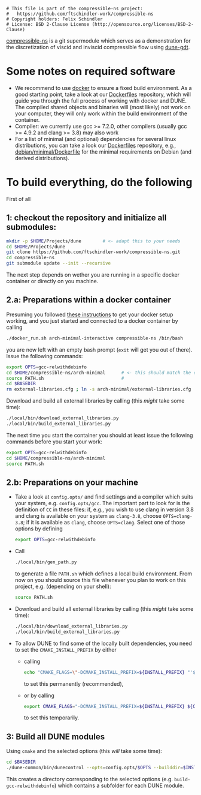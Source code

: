 ```
# This file is part of the compressible-ns project:
#   https://github.com/ftschindler-work/compressible-ns
# Copyright holders: Felix Schindler
# License: BSD 2-Clause License (http://opensource.org/licenses/BSD-2-Clause)
```

[compressible-ns](https://github.com/ftschindler-work/compressible-ns)
is a git supermodule which serves as a demonstration for the discretization of
viscid and inviscid compressible flow using [dune-gdt](https://github.com/dune-community/dune-gdt).


# Some notes on required software

* We recommend to use [docker](https://www.docker.com/) to ensure a fixed build environment.
  As a good starting point, take a look at our [Dockerfiles](https://github.com/dune-community/Dockerfiles) repository, which will guide you through the full process of working with docker and DUNE.
  The compiled shared objects and binaries will (most likely) not work on your computer, they will only work within the build environment of the container.
* Compiler: we currently use gcc >= 7.2.0, other compilers (usually gcc >= 4.9.2 and clang >= 3.8) may also work
* For a list of minimal (and optional) dependencies for several linux distributions, you can take a look our
  [Dockerfiles](https://github.com/dune-community/Dockerfiles) repository, e.g.,
  [debian/minimal/Dockerfile](https://github.com/dune-community/Dockerfiles/blob/master/debian/minimal/Dockerfile)
  for the minimal requirements on Debian (and derived distributions).


# To build everything, do the following

First of all

## 1: checkout the repository and initialize all submodules:

```bash
mkdir -p $HOME/Projects/dune        # <- adapt this to your needs
cd $HOME/Projects/dune
git clone https://github.com/ftschindler-work/compressible-ns.git
cd compressible-ns
git submodule update --init --recursive
```

The next step depends on wether you are running in a specific docker container or directly on you machine.

## 2.a: Preparations within a docker container

Presuming you followed [these instructions](https://github.com/dune-community/Dockerfiles/blob/master/README.md) to get your docker setup working, and you just started and connected to a docker container by calling

```bash
./docker_run.sh arch-minimal-interactive compressible-ns /bin/bash
```

you are now left with an empty bash prompt (`exit` will get you out of there).
Issue the following commands:

```bash
export OPTS=gcc-relwithdebinfo
cd $HOME/compressible-ns/arch-minimal      # <- this should match the docker container
source PATH.sh                             #                           you are running
cd $BASEDIR
rm external-libraries.cfg ; ln -s arch-minimal/external-libraries.cfg . # <- this also
```

Download and build all external libraries by calling (this _might_ take some time):

```bash
./local/bin/download_external_libraries.py
./local/bin/build_external_libraries.py
```

The next time you start the container you should at least issue the following commands before you start your work:

```bash
export OPTS=gcc-relwithdebinfo
cd $HOME/compressible-ns/arch-minimal
source PATH.sh
```

## 2.b: Preparations on your machine

* Take a look at `config.opts/` and find settings and a compiler which suits your system, e.g. `config.opts/gcc`.
  The important part to look for is the definition of `CC` in these files: if, e.g., you wish to use clang in version 3.8 and clang is available on your system as `clang-3.8`, choose `OPTS=clang-3.8`; if it is available as `clang`, choose `OPTS=clang`.
  Select one of those options by defining

  ```bash
  export OPTS=gcc-relwithdebinfo
  ```

* Call

  ```bash
  ./local/bin/gen_path.py
  ```

  to generate a file `PATH.sh` which defines a local build environment. From now on you should source this file
  whenever you plan to work on this project, e.g. (depending on your shell):

  ```bash
  source PATH.sh
  ```

* Download and build all external libraries by calling (this _might_ take some time):

  ```bash
  ./local/bin/download_external_libraries.py
  ./local/bin/build_external_libraries.py
  ```

* To allow DUNE to find some of the locally built dependencies, you need to set the `CMAKE_INSTALL_PREFIX` by either

  - calling

    ```bash
    echo "CMAKE_FLAGS=\"-DCMAKE_INSTALL_PREFIX=${INSTALL_PREFIX} "'${CMAKE_FLAGS}'"\"" >> config.opts/$OPTS
    ```

    to set this permanently (recommended),

  - or by calling

    ```bash
    export CMAKE_FLAGS="-DCMAKE_INSTALL_PREFIX=${INSTALL_PREFIX} ${CMAKE_FLAGS}"
    ```

    to set this temporarily.

## 3: Build all DUNE modules

Using `cmake` and the selected options (this _will_ take some time):

```bash
cd $BASEDIR
./dune-common/bin/dunecontrol --opts=config.opts/$OPTS --builddir=$INSTALL_PREFIX/../build-$OPTS all
```

This creates a directory corresponding to the selected options (e.g. `build-gcc-relwithdebinfo`) which contains a subfolder for each DUNE module.

